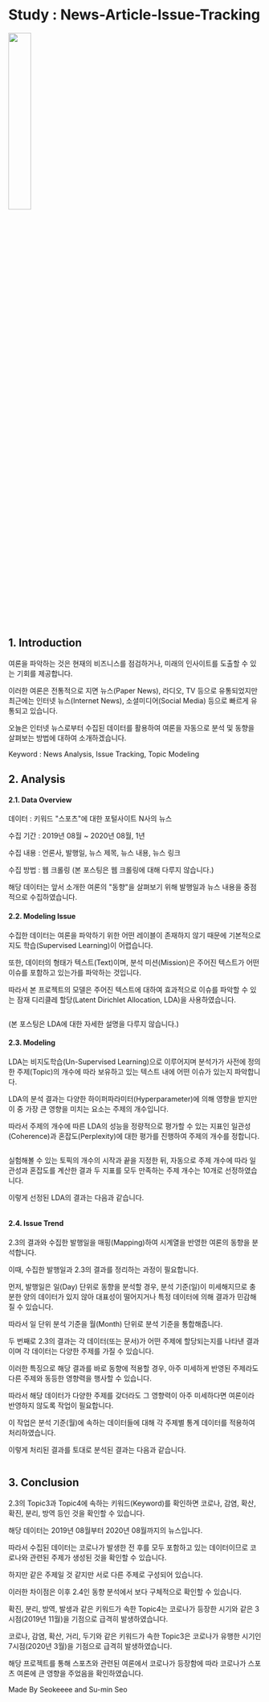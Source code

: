 # Study : News-Article-Issue-Tracking

<img width="30%" src="/images/01_Intro.jpg"/>

## 1. Introduction

여론을 파악하는 것은 현재의 비즈니스를 점검하거나, 미래의 인사이트를 도출할 수 있는 기회를 제공합니다. 

이러한 여론은 전통적으로 지면 뉴스(Paper News), 라디오, TV 등으로 유통되었지만 최근에는 인터넷 뉴스(Internet News), 소셜미디어(Social Media) 등으로 빠르게 유통되고 있습니다.

오늘은 인터넷 뉴스로부터 수집된 데이터를 활용하여 여론을 자동으로 분석 및 동향을 살펴보는 방법에 대하여 소개하겠습니다.



Keyword : News Analysis, Issue Tracking, Topic Modeling



## 2. Analysis

#### 2.1. Data Overview

데이터 : 키워드 "스포츠"에 대한 포털사이트 N사의 뉴스

수집 기간 : 2019년 08월 ~ 2020년 08월, 1년 

수집 내용 : 언론사, 발행일, 뉴스 제목, 뉴스 내용, 뉴스 링크

수집 방법 : 웹 크롤링 (본 포스팅은 웹 크롤링에 대해 다루지 않습니다.)

해당 데이터는 앞서 소개한 여론의 "동향"을 살펴보기 위해 발행일과 뉴스 내용을 중점적으로 수집하였습니다.



#### 2.2. Modeling Issue

수집한 데이터는 여론을 파악하기 위한 어떤 레이블이 존재하지 않기 때문에 기본적으로 지도 학습(Supervised  Learning)이 어렵습니다.

또한, 데이터의 형태가 텍스트(Text)이며, 분석 미션(Mission)은 주어진 텍스트가 어떤 이슈를 포함하고 있는가를 파악하는 것입니다.

따라서 본 프로젝트의 모델은 주어진 텍스트에 대하여 효과적으로 이슈를 파악할 수 있는 잠재 디리클레 할당(Latent Dirichlet Allocation, LDA)을 사용하였습니다.

![]()

(본 포스팅은 LDA에 대한 자세한 설명을 다루지 않습니다.)



#### 2.3. Modeling

LDA는 비지도학습(Un-Supervised Learning)으로 이루어지며 분석가가 사전에 정의한 주제(Topic)의 개수에 따라 보유하고 있는 텍스트 내에 어떤 이슈가 있는지 파악합니다.

LDA의 분석 결과는 다양한 하이퍼파라미터(Hyperparameter)에 의해 영향을 받지만 이 중 가장 큰 영향을 미치는 요소는 주제의 개수입니다.

따라서 주제의 개수에 따른 LDA의 성능을 정량적으로 평가할 수 있는 지표인 일관성(Coherence)과 혼잡도(Perplexity)에 대한 평가를 진행하여 주제의 개수를 정합니다. 

![]() 



실험해볼 수 있는 토픽의 개수의 시작과 끝을 지정한 뒤, 자동으로 주제 개수에 따라 일관성과 혼잡도를 계산한 결과 두 지표를 모두 만족하는 주제 개수는 10개로 선정하였습니다.

이렇게 선정된 LDA의 결과는 다음과 같습니다.

![]()



#### 2.4. Issue Trend

2.3의 결과와 수집한 발행일을 매핑(Mapping)하여 시계열을 반영한 여론의 동향을 분석합니다.

이때, 수집한 발행일과 2.3의 결과를 정리하는 과정이 필요합니다.



먼저, 발행일은 일(Day) 단위로 동향을 분석할 경우, 분석 기준(일)이 미세해지므로 충분한 양의 데이터가 있지 않아 대표성이 떨어지거나 특정 데이터에 의해 결과가 민감해질 수 있습니다.

따라서 일 단위 분석 기준을 월(Month) 단위로 분석 기준을 통합해줍니다.



두 번째로 2.3의 결과는 각 데이터(또는 문서)가 어떤 주제에 할당되는지를 나타낸 결과이며  각 데이터는 다양한 주제를 가질 수 있습니다.

이러한 특징으로 해당 결과를 바로 동향에 적용할 경우, 아주 미세하게 반영된 주제라도 다른 주제와 동등한 영향력을 행사할 수 있습니다.

따라서 해당 데이터가 다양한 주제를 갖더라도 그 영향력이 아주 미세하다면 여론이라 반영하지 않도록 작업이 필요합니다.

이 작업은 분석 기준(월)에 속하는 데이터들에 대해 각 주제별 통계 데이터를 적용하여 처리하였습니다.



이렇게 처리된 결과를 토대로 분석된 결과는 다음과 같습니다.

![]()



## 3. Conclusion

2.3의 Topic3과 Topic4에 속하는 키워드(Keyword)를 확인하면 코로나, 감염, 확산, 확진, 분리, 방역 등인 것을 확인할 수 있습니다.

해당 데이터는 2019년 08월부터 2020년 08월까지의 뉴스입니다.

따라서 수집된 데이터는 코로나가 발생한 전 후를 모두 포함하고 있는 데이터이므로 코로나와 관련된 주제가 생성된 것을 확인할 수 있습니다.

하지만 같은 주제일 것 같지만 서로 다른 주제로 구성되어 있습니다.

이러한 차이점은 이후 2.4인 동향 분석에서 보다 구체적으로 확인할 수 있습니다.

확진, 분리, 방역, 발생과 같은 키워드가 속한 Topic4는 코로나가 등장한 시기와 같은 3시점(2019년 11월)을 기점으로 급격히 발생하였습니다.

코로나, 감염, 확산, 거리, 두기와 같은 키워드가 속한 Topic3은 코로나가 유행한 시기인 7시점(2020년 3월)을 기점으로 급격히 발생하였습니다.

해당 프로젝트를 통해 스포츠와 관련된 여론에서 코로나가 등장함에 따라 코로나가 스포츠 여론에 큰 영향을 주었음을 확인하였습니다.







Made By Seokeeee and Su-min Seo



